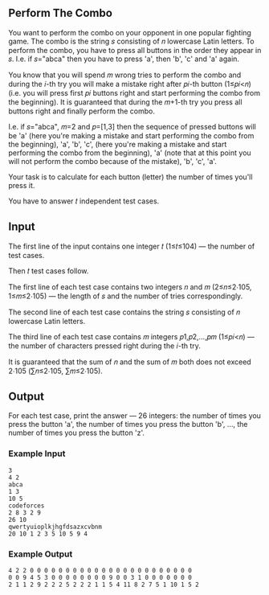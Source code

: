 ## Perform The Combo

You want to perform the combo on your opponent in one popular fighting game. The combo is the string 𝑠 consisting of 𝑛 lowercase Latin letters. To perform the combo, you have to press all buttons in the order they appear in 𝑠. I.e. if 𝑠="abca" then you have to press 'a', then 'b', 'c' and 'a' again.

You know that you will spend 𝑚 wrong tries to perform the combo and during the 𝑖-th try you will make a mistake right after 𝑝𝑖-th button (1≤𝑝𝑖<𝑛) (i.e. you will press first 𝑝𝑖 buttons right and start performing the combo from the beginning). It is guaranteed that during the 𝑚+1-th try you press all buttons right and finally perform the combo.

I.e. if 𝑠="abca", 𝑚=2 and 𝑝=[1,3] then the sequence of pressed buttons will be 'a' (here you're making a mistake and start performing the combo from the beginning), 'a', 'b', 'c', (here you're making a mistake and start performing the combo from the beginning), 'a' (note that at this point you will not perform the combo because of the mistake), 'b', 'c', 'a'.

Your task is to calculate for each button (letter) the number of times you'll press it.

You have to answer 𝑡 independent test cases.

## Input

The first line of the input contains one integer 𝑡 (1≤𝑡≤104) — the number of test cases.

Then 𝑡 test cases follow.

The first line of each test case contains two integers 𝑛 and 𝑚 (2≤𝑛≤2⋅105, 1≤𝑚≤2⋅105) — the length of 𝑠 and the number of tries correspondingly.

The second line of each test case contains the string 𝑠 consisting of 𝑛 lowercase Latin letters.

The third line of each test case contains 𝑚 integers 𝑝1,𝑝2,…,𝑝𝑚 (1≤𝑝𝑖<𝑛) — the number of characters pressed right during the 𝑖-th try.

It is guaranteed that the sum of 𝑛 and the sum of 𝑚 both does not exceed 2⋅105 (∑𝑛≤2⋅105, ∑𝑚≤2⋅105).

## Output

For each test case, print the answer — 26 integers: the number of times you press the button 'a', the number of times you press the button 'b', …, the number of times you press the button 'z'.

### Example Input

```
3
4 2
abca
1 3
10 5
codeforces
2 8 3 2 9
26 10
qwertyuioplkjhgfdsazxcvbnm
20 10 1 2 3 5 10 5 9 4
```

### Example Output

```
4 2 2 0 0 0 0 0 0 0 0 0 0 0 0 0 0 0 0 0 0 0 0 0 0 0
0 0 9 4 5 3 0 0 0 0 0 0 0 0 9 0 0 3 1 0 0 0 0 0 0 0
2 1 1 2 9 2 2 2 5 2 2 2 1 1 5 4 11 8 2 7 5 1 10 1 5 2
```
